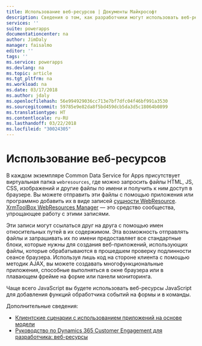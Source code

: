 ```yaml
---
title: Использование веб-ресурсов | Документы Майкрософт
description: Сведения о том, как разработчики могут использовать веб-ресурсы в приложениях на основе модели.
services: ''
suite: powerapps
documentationcenter: na
author: JimDaly
manager: faisalmo
editor: ''
tags: ''
ms.service: powerapps
ms.devlang: na
ms.topic: article
ms.tgt_pltfrm: na
ms.workload: na
ms.date: 03/17/2018
ms.author: jdaly
ms.openlocfilehash: 56e994929036cc713e7bf7dfc04f46bf991a3530
ms.sourcegitcommit: 59785e9e82da8f5bd459dcb5da3d5c18064b0899
ms.translationtype: HT
ms.contentlocale: ru-RU
ms.lasthandoff: 03/22/2018
ms.locfileid: "30024305"
---
```

# <a name="use-web-resources"></a>Использование веб-ресурсов

В каждом экземпляре Common Data Service for Apps присутствует виртуальная папка `webresources`, где можно запросить файлы HTML, JS, CSS, изображений и другие файлы по имени и получить к ним доступ в браузере. Вы можете отправить эти файлы с помощью приложения или программно добавить их в виде записей [сущности WebResource](../common-data-service/reference/entities/webresource.md). [XrmToolBox WebResources Manager](https://www.xrmtoolbox.com/plugins/MsCrmTools.WebResourcesManager/) — это средство сообщества, упрощающее работу с этими записями.

Эти записи могут ссылаться друг на друга с помощью имен относительных путей в их содержимом. Эта возможность отправлять файлы и запрашивать их по имени предоставляет все стандартные блоки, которые нужны для создания веб-приложений, использующих файлы, которые обрабатываются в прошедшем проверку подлинности сеансе браузера. Используя лишь код на стороне клиента с помощью методик AJAX, вы можете создавать многофункциональные приложения, способные выполняться в окне браузера или в плавающем фрейме на форме или панели мониторинга. 

Чаще всего JavaScript вы будете использовать веб-ресурсы JavaScript для добавления функций обработчика событий на формы и в команды.

Дополнительные сведения:
- [Клиентские сценарии с использованием приложений на основе модели](client-scripting.md)
- [Руководство по Dynamics 365 Customer Engagement для разработчика: веб-ресурсы](/dynamics365/customer-engagement/developer/web-resources)
